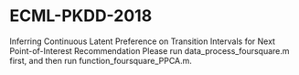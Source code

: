 # ECML-PKDD-2018
Inferring Continuous Latent Preference on Transition Intervals for Next Point-of-Interest Recommendation
Please run data_process_foursquare.m first, and then run function_foursquare_PPCA.m.
